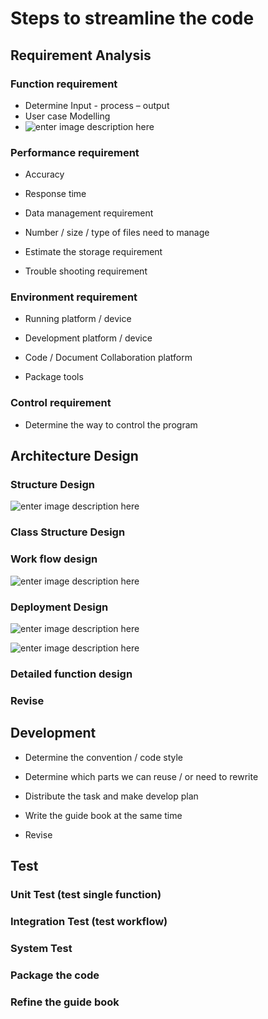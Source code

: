 # Steps to streamline the code

## Requirement Analysis


###  Function requirement

- Determine Input - process – output
- User case Modelling
- ![enter image description here](https://www.uml-diagrams.org/use-case-diagrams/business-use-case-diagram-elements.png)

### Performance requirement

- Accuracy

- Response time

- Data management requirement

- Number / size / type of files need to manage

- Estimate the storage requirement

- Trouble shooting requirement

### Environment requirement

- Running platform / device

- Development platform / device

- Code / Document Collaboration platform

- Package tools

### Control requirement

- Determine the way to control the program

## Architecture Design

### Structure Design

![enter image description here](https://www.uml-diagrams.org/composite-structure-diagrams/composite-internal-structure-diagram-elements.png)
###  Class Structure Design

### Work flow design

![enter image description here](https://www.uml-diagrams.org/sequence-diagrams/sequence-diagram-overview.png)

###  Deployment Design
![enter image description here](https://www.uml-diagrams.org/deployment-diagrams/deployment-diagram-overview-manifestation.png)

![enter image description here](https://www.uml-diagrams.org/deployment-diagrams/deployment-diagram-overview-specification.png)

### Detailed function design



### Revise

## Development

- Determine the convention / code style

- Determine which parts we can reuse / or need to rewrite

- Distribute the task and make develop plan

- Write the guide book at the same time

- Revise

## Test

### Unit Test (test single function)

### Integration Test (test workflow)

### System Test

### Package the code

### Refine the guide book
<!--stackedit_data:
eyJoaXN0b3J5IjpbMTY1NjA4MjYxNCwxNTE5NDQxNzY0LC04NT
Y2OTg0NDEsMTk3NDAzOTMzMV19
-->